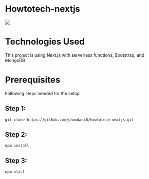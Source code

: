 # Howtotech-nextjs

![](https://visitor-badge.laobi.icu/badge?page_id=phondani0.howtotech-nextjs)

# Technologies Used
This project is using Next.js with serverless functions, Bootstrap, and MongoDB 

# Prerequisites
Following steps needed for the setup

## Step 1:

``git clone https://github.com/phondani0/howtotech-nextjs.git``

## Step 2:

``npm install``

## Step 3:

``npm start``
